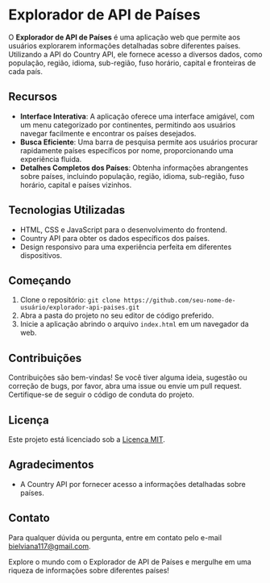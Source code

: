 # Explorador de API de Países

O **Explorador de API de Países** é uma aplicação web que permite aos usuários explorarem informações detalhadas sobre diferentes países. Utilizando a API do Country API, ele fornece acesso a diversos dados, como população, região, idioma, sub-região, fuso horário, capital e fronteiras de cada país.

## Recursos
- **Interface Interativa**: A aplicação oferece uma interface amigável, com um menu categorizado por continentes, permitindo aos usuários navegar facilmente e encontrar os países desejados.
- **Busca Eficiente**: Uma barra de pesquisa permite aos usuários procurar rapidamente países específicos por nome, proporcionando uma experiência fluida.
- **Detalhes Completos dos Países**: Obtenha informações abrangentes sobre países, incluindo população, região, idioma, sub-região, fuso horário, capital e países vizinhos.

## Tecnologias Utilizadas
- HTML, CSS e JavaScript para o desenvolvimento do frontend.
- Country API para obter os dados específicos dos países.
- Design responsivo para uma experiência perfeita em diferentes dispositivos.

## Começando
1. Clone o repositório: `git clone https://github.com/seu-nome-de-usuário/explorador-api-paises.git`
2. Abra a pasta do projeto no seu editor de código preferido.
3. Inicie a aplicação abrindo o arquivo `index.html` em um navegador da web.

## Contribuições
Contribuições são bem-vindas! Se você tiver alguma ideia, sugestão ou correção de bugs, por favor, abra uma issue ou envie um pull request. Certifique-se de seguir o código de conduta do projeto.

## Licença
Este projeto está licenciado sob a [Licença MIT](LICENSE).

## Agradecimentos
- A Country API por fornecer acesso a informações detalhadas sobre países.

## Contato
Para qualquer dúvida ou pergunta, entre em contato pelo e-mail [bielviana117@gmail.com](bielviana117@gmail.com).

Explore o mundo com o Explorador de API de Países e mergulhe em uma riqueza de informações sobre diferentes países!
